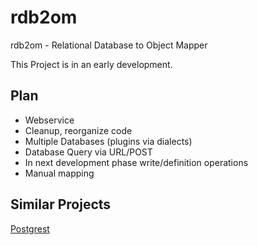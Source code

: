 # rdb2om
rdb2om - Relational Database to Object Mapper

This Project is in an early development.

## Plan

- Webservice
- Cleanup, reorganize code
- Multiple Databases (plugins via dialects)
- Database Query via URL/POST
- In next development phase write/definition operations
- Manual mapping


## Similar Projects

 [Postgrest](https://postgrest.com/)


